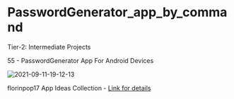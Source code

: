 # PasswordGenerator_app_by_command

Tier-2: Intermediate Projects

55 - PasswordGenerator App For Android Devices

![2021-09-11-19-12-13](https://user-images.githubusercontent.com/50905347/132954279-119fc112-d167-42fd-8405-c1ea8ba1f899.gif)

florinpop17 App Ideas Collection - [Link for details](https://github.com/florinpop17/app-ideas)
